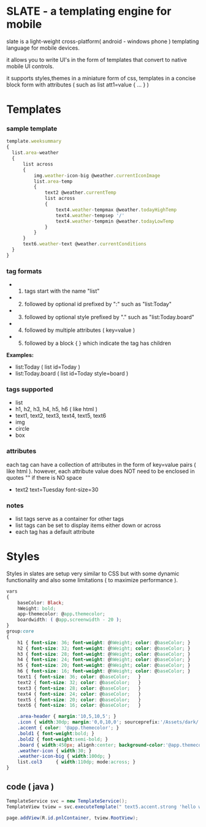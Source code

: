 SLATE - a templating engine for mobile
=====
slate is a light-weight cross-platform( android - windows phone ) templating language for mobile devices.

it allows you to write UI's in the form of templates that convert to native mobile UI controls.

it supports styles,themes in a miniature form of css, templates in a concise block form with attributes ( such as list att1=value { ... } )

# Templates
### sample template
```javascript
template.weeksummary
{
  list.area-weather
  {
      list across
      {           
          img.weather-icon-big @weather.currentIconImage
          list.area-temp
          {
              text2 @weather.currentTemp
              list across
              {
                  text4.weather-tempmax @weather.todayHighTemp
                  text4.weather-tempsep '/'
                  text4.weather-tempmin @weather.todayLowTemp
              }
          }
      }
      text6.weather-text @weather.currentConditions
  }
}
```
### tag formats
- 1. tags start with the name "list"
- 2. followed by optional id prefixed by ":" such as "list:Today"
- 3. followed by optional style prefixed by "." such as "list:Today.board"
- 4. followed by multiple attributes ( key=value )
- 5. followed by a block { } which indicate the tag has children

__Examples:__
- list:Today  ( list id=Today )
- list:Today.board ( list id=Today style=board )
 
### tags supported
- list 
- h1, h2, h3, h4, h5, h6  ( like html )
- text1, text2, text3, text4, text5, text6
- img
- circle
- box

### attributes
each tag can have a collection of attributes in the form of key=value pairs ( like html ).
however, each attribute value does NOT need to be enclosed in quotes "" if there is NO space
- text2 text=Tuesday font-size=30

### notes
- list tags serve as a container for other tags
- list tags can be set to display items either down or across
- each tag has a default attribute

# Styles
Styles in slates are setup very similar to CSS but with some dynamic functionality and also some limitations ( to maximize performance ).

```css
vars
{
	baseColor: Black;
	hWeight: bold;
	app-themecolor: @app.themecolor;
	boardwidth: ( @app.screenwidth - 20 );
}
group:core
{
	h1 { font-size: 36; font-weight: @hWeight; color: @baseColor; }
	h2 { font-size: 32; font-weight: @hWeight; color: @baseColor; }
	h3 { font-size: 28; font-weight: @hWeight; color: @baseColor; }
	h4 { font-size: 24; font-weight: @hWeight; color: @baseColor; }
	h5 { font-size: 20; font-weight: @hWeight; color: @baseColor; }
	h6 { font-size: 16; font-weight: @hWeight; color: @baseColor; }
	text1 { font-size: 36; color: @baseColor;   }
	text2 { font-size: 32; color: @baseColor;   }
	text3 { font-size: 28; color: @baseColor;   }
	text4 { font-size: 24; color: @baseColor;   }
	text5 { font-size: 20; color: @baseColor;   }
	text6 { font-size: 16; color: @baseColor;   }

	.area-header { margin:'10,5,10,5'; }
	.icon { width:30dp; margin:'0,0,10,0'; sourceprefix:'/Assets/dark/'; }
	.accent { color: '@app.themecolor'; }
	.bold1 { font-weight:bold; }
	.bold2 { font-weight:semi-bold; }
	.board { width:450px; alignh:center; background-color:'@app.themecolor';}	
	.weather-icon { width:30; }	
	.weather-icon-big { width:100dp; }
	list.col3	  { width:110dp; mode:across; }	
}
```

## code ( java )
```Java
TemplateService svc = new TemplateService();
TemplateView tview = svc.executeTemplate(" text5.accent.strong 'hello world!' ");

page.addView(R.id.pnlContainer, tview.RootView);
```

